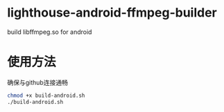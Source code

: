 # lighthouse-android-ffmpeg-builder
build libffmpeg.so for android 

# 使用方法

确保与github连接通畅

```bash
chmod +x build-android.sh
./build-android.sh
```